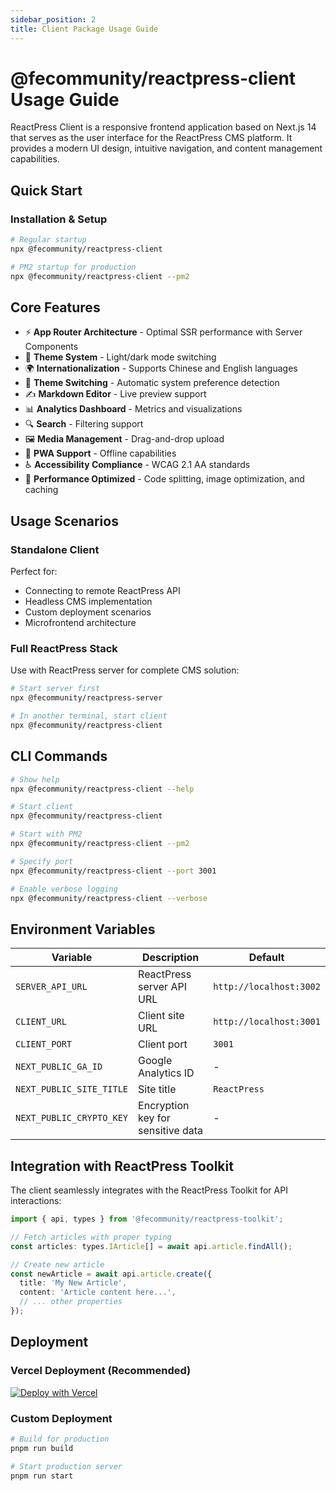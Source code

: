 ```yaml
---
sidebar_position: 2
title: Client Package Usage Guide
---
```


# @fecommunity/reactpress-client Usage Guide

ReactPress Client is a responsive frontend application based on Next.js 14 that serves as the user interface for the ReactPress CMS platform. It provides a modern UI design, intuitive navigation, and content management capabilities.

## Quick Start

### Installation & Setup

```bash
# Regular startup
npx @fecommunity/reactpress-client

# PM2 startup for production
npx @fecommunity/reactpress-client --pm2
```

## Core Features

- ⚡ **App Router Architecture** - Optimal SSR performance with Server Components
- 🎨 **Theme System** - Light/dark mode switching
- 🌍 **Internationalization** - Supports Chinese and English languages
- 🌙 **Theme Switching** - Automatic system preference detection
- ✍️ **Markdown Editor** - Live preview support
- 📊 **Analytics Dashboard** - Metrics and visualizations
- 🔍 **Search** - Filtering support
- 🖼️ **Media Management** - Drag-and-drop upload
- 📱 **PWA Support** - Offline capabilities
- ♿ **Accessibility Compliance** - WCAG 2.1 AA standards
- 🚀 **Performance Optimized** - Code splitting, image optimization, and caching

## Usage Scenarios

### Standalone Client
Perfect for:
- Connecting to remote ReactPress API
- Headless CMS implementation
- Custom deployment scenarios
- Microfrontend architecture

### Full ReactPress Stack
Use with ReactPress server for complete CMS solution:

```bash
# Start server first
npx @fecommunity/reactpress-server

# In another terminal, start client
npx @fecommunity/reactpress-client
```

## CLI Commands

```bash
# Show help
npx @fecommunity/reactpress-client --help

# Start client
npx @fecommunity/reactpress-client

# Start with PM2
npx @fecommunity/reactpress-client --pm2

# Specify port
npx @fecommunity/reactpress-client --port 3001

# Enable verbose logging
npx @fecommunity/reactpress-client --verbose
```

## Environment Variables

| Variable | Description | Default |
|----------|-------------|---------|
| `SERVER_API_URL` | ReactPress server API URL | `http://localhost:3002` |
| `CLIENT_URL` | Client site URL | `http://localhost:3001` |
| `CLIENT_PORT` | Client port | `3001` |
| `NEXT_PUBLIC_GA_ID` | Google Analytics ID | - |
| `NEXT_PUBLIC_SITE_TITLE` | Site title | `ReactPress` |
| `NEXT_PUBLIC_CRYPTO_KEY` | Encryption key for sensitive data | - |

## Integration with ReactPress Toolkit

The client seamlessly integrates with the ReactPress Toolkit for API interactions:

```typescript
import { api, types } from '@fecommunity/reactpress-toolkit';

// Fetch articles with proper typing
const articles: types.IArticle[] = await api.article.findAll();

// Create new article
const newArticle = await api.article.create({
  title: 'My New Article',
  content: 'Article content here...',
  // ... other properties
});
```

## Deployment

### Vercel Deployment (Recommended)

[![Deploy with Vercel](https://vercel.com/button)](https://vercel.com/new/clone?repository-url=https://github.com/fecommunity/reactpress)

### Custom Deployment

```bash
# Build for production
pnpm run build

# Start production server
pnpm run start
```